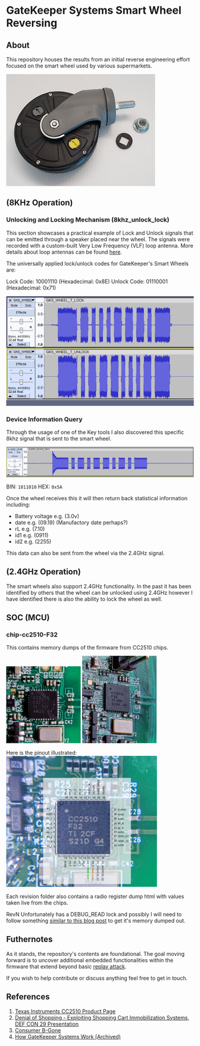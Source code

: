 # GateKeeper Systems Smart Wheel Reversing

## About

This repository houses the results from an initial reverse engineering effort focused on the smart wheel used by various supermarkets.

![signal](docs/smart-wheel.png)


## (8KHz Operation)


### Unlocking and Locking Mechanism (8khz_unlock_lock)
This section showcases a practical example of Lock and Unlock signals that can be emitted through a speaker placed near the wheel. The signals were recorded with a custom-built Very Low Frequency (VLF) loop antenna. More details about loop antennas can be found [here](https://en.wikipedia.org/wiki/Loop_antenna).

The universally applied lock/unlock codes for GateKeeper's Smart Wheels are:

Lock Code: 10001110 (Hexadecimal: 0x8E)
Unlock Code: 01110001 (Hexadecimal: 0x71)

![signal](docs/signal_screenshot.png)

### Device Information Query

Through the usage of one of the Key tools I also discovered this specific 8khz signal that is sent to the smart wheel.

![signal2](docs/query_device_signal.png)

BIN: `1011010`
HEX: `0x5A`

Once the wheel receives this it will then return back statistical information including:

- Battery voltage e.g. (3.0v)
- date e.g. (09.19) (Manufactory date perhaps?)
- rL e.g. (7.10)
- id1 e.g. (0911)
- id2 e.g. (2255)



This data can also be sent from the wheel via the 2.4GHz signal.

## (2.4GHz Operation)

The smart wheels also support 2.4GHz functionality. In the past it has been identified by others that the wheel can be unlocked
using 2.4GHz however I have identified there is also the ability to lock the wheel as well.

## SOC (MCU)

### chip-cc2510-F32

This contains memory dumps of the firmware from CC2510 chips.

<img src="chip-cc2510-F32/soc-photos/SOC_RevJ.jpg" width="200" alt="SOC-RevJ">
<img src="chip-cc2510-F32/soc-photos/SOC_RevK.jpg" width="200" alt="SOC-RevK">

Here is the pinout illustrated:
<img src="chip-cc2510-F32/soc-photos/PINOUT_CC2510.jpg" width="405" alt="SOC-PINS">

Each revision folder also contains a radio register dump html with values taken live from the chips.

RevN Unfortunately has a DEBUG_READ lock and possibly I will need to follow something [similar to this blog post](https://zeus.ugent.be/blog/22-23/reverse_engineering_epaper/) to get it's memory dumped out.

## Futhernotes

As it stands, the repository's contents are foundational. The goal moving forward is to uncover additional embedded functionalities within the firmware that extend beyond basic [replay attack](https://en.wikipedia.org/wiki/Replay_attack).

If you wish to help contribute or discuss anything feel free to get in touch.

## References

1. [Texas Instruments CC2510 Product Page](https://www.ti.com/product/CC2510)
2. [Denial of Shopping - Exploiting Shopping Cart Immobilization Systems, DEF CON 29 Presentation](https://infocon.org/cons/DEF%20CON/DEF%20CON%2029/DEF%20CON%2029%20presentations/Joseph%20Gabay%20-%20Dos-%20Denial%20of%20Shopping%20%E2%80%93%20Analyzing%20and%20Exploiting%20(Physical)%20Shopping%20Cart%20Immobilization%20Systems.pdf)
3. [Consumer B-Gone](https://www.tmplab.org/2008/06/18/consumer-b-gone/)
4. [How GateKeeper Systems Work (Archived)](https://web.archive.org/web/20170504023929/http://www.gatekeepersystems.com/sol_cc_cc_how_it_works.php)
